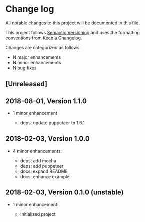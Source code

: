 # Change log

All notable changes to this project will be documented in this file.

This project follows [Semantic Versioning](http://semver.org/) and uses the formatting conventions from [Keep a Changelog](http://keepachangelog.com).

Changes are categorized as follows:

* N major enhancements
* N minor enhancements
* N bug fixes

## [Unreleased]

## 2018-08-01, Version 1.1.0

* 1 minor enhancement

  * deps: update puppeteer to 1.6.1

## 2018-02-03, Version 1.0.0

* 4 minor enhancements:

  * deps: add mocha
  * deps: add puppeteer
  * docs: expand README
  * docs: enhance example

## 2018-02-03, Version 0.1.0 (unstable)

* 1 minor enhancement:

  * Initialized project
